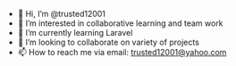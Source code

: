 - 👋 Hi, I’m @trusted12001
- 👀 I’m interested in collaborative learning and team work
- 🌱 I’m currently learning Laravel
- 💞️ I’m looking to collaborate on variety of projects
- 📫 How to reach me via email: trusted12001@yahoo.com

<!---
trusted12001/trusted12001 is a ✨ special ✨ repository because its `README.md` (this file) appears on your GitHub profile.
You can click the Preview link to take a look at your changes.
--->
